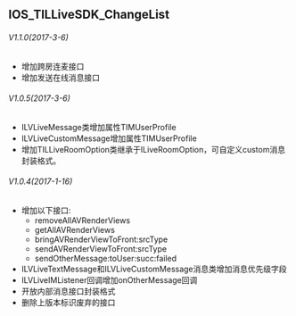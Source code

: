 ## IOS_TILLiveSDK_ChangeList

###### V1.1.0(2017-3-6)
* 增加跨房连麦接口
* 增加发送在线消息接口

###### V1.0.5(2017-3-6)
* ILVLiveMessage类增加属性TIMUserProfile
* ILVLiveCustomMessage增加属性TIMUserProfile
* 增加TILLiveRoomOption类继承于ILiveRoomOption，可自定义custom消息封装格式。

###### V1.0.4(2017-1-16)
* 增加以下接口:
  * removeAllAVRenderViews
  * getAllAVRenderViews
  * bringAVRenderViewToFront:srcType
  * sendAVRenderViewToFront:srcType
  * sendOtherMessage:toUser:succ:failed
* ILVLiveTextMessage和ILVLiveCustomMessage消息类增加消息优先级字段
* ILVLiveIMListener回调增加onOtherMessage回调
* 开放内部消息接口封装格式
* 删除上版本标识废弃的接口
